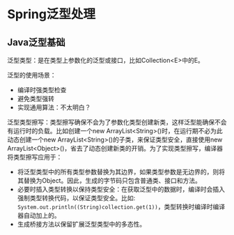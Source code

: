# Spring泛型处理

## Java泛型基础

泛型类型：是在类型上参数化的泛型或接口，比如Collection\<E>中的E。

泛型的使用场景：

* 编译时强类型检查
* 避免类型强转
* 实现通用算法：不太明白？

泛型类型擦写：类型擦写确保不会为了参数化类型创建新类，这样泛型能确保不会有运行时的负载。比如创建一个new ArrayList\<String>()时，在运行期不必为此动态创建一个new ArrayList\<String>()的子类，来保证类型安全，直接使用new ArrayList\<Object>()，省去了动态创建新类的开销。为了实现类型擦写，编译器将类型擦写应用于：

* 将泛型类型中的所有类型参数替换为其边界，如果类型参数是无边界的，则将其替换为Object。因此，生成的字节码只包含普通类、接口和方法。
* 必要时插入类型转换以保持类型安全：在获取泛型中的数据时，编译时会插入强制类型转换代码，以保证类型安全。比如: `System.out.println((String)collection.get(1))`，类型转换时编译时编译器自动加上的。
* 生成桥接方法以保留扩展泛型类型中的多态性。
